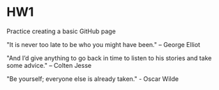 # HW1
Practice creating a basic GitHub page

"It is never too late to be who you might have been." – George Elliot

"And I’d give anything to go back in time to listen to his stories and take some advice." – Colten Jesse

"Be yourself; everyone else is already taken." - Oscar Wilde
